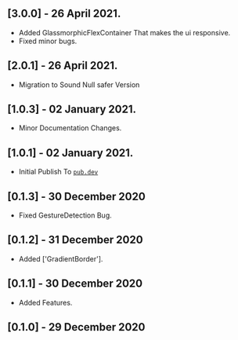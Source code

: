 ## [3.0.0] - 26 April 2021.

- Added GlassmorphicFlexContainer That makes the ui responsive.
- Fixed minor bugs.

## [2.0.1] - 26 April 2021.

- Migration to Sound Null safer Version

## [1.0.3] - 02 January 2021.

- Minor Documentation Changes.
## [1.0.1] - 02 January 2021.

- Initial Publish To [`pub.dev`](https://pub.dev/packages/glassmorphism)
## [0.1.3] - 30 December 2020

- Fixed GestureDetection Bug.

## [0.1.2] - 31 December 2020

- Added ['GradientBorder'].

## [0.1.1] - 30 December 2020

- Added Features.

## [0.1.0] - 29 December 2020
